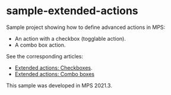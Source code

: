 # sample-extended-actions
Sample project showing how to define advanced actions in MPS:
* An action with a checkbox (togglable action).
* A combo box action.

See the corresponding articles:
* [Extended actions: Checkboxes](https://specificlanguages.com/posts/2022-03/16-extended-actions-checkboxes/).
* [Extended actions: Combo boxes](https://specificlanguages.com/posts/2022-03/17-extended-actions-combo-boxes/)

This sample was developed in MPS 2021.3.
